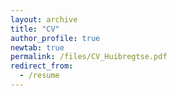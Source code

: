 ```yaml
---
layout: archive
title: "CV"
author_profile: true
newtab: true
permalink: /files/CV_Huibregtse.pdf
redirect_from:
  - /resume
---
```

